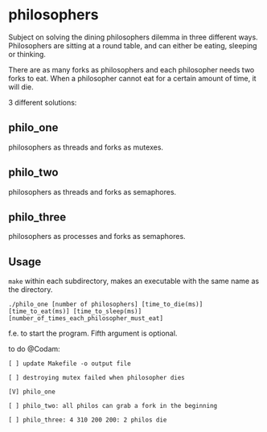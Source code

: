 # philosophers

Subject on solving the dining philosophers dilemma in three different ways. Philosophers are sitting at a round table, and can either be eating, sleeping or thinking.

There are as many forks as philosophers and each philosopher needs two forks to eat. When a philosopher cannot eat for a certain amount of time, it will die. 

3 different solutions:

## philo_one
philosophers as threads and forks as mutexes.

## philo_two
philosophers as threads and forks as semaphores.

## philo_three
philosophers as processes and forks as semaphores.


## Usage
``make`` within each subdirectory, makes an executable with the same name as the directory.

``./philo_one [number of philosophers] [time_to_die(ms)] [time_to_eat(ms)] [time_to_sleep(ms)] [number_of_times_each_philosopher_must_eat]``

f.e. to start the program. Fifth argument is optional.

to do @Codam:

	[ ] update Makefile -o output file

	[ ] destroying mutex failed when philosopher dies

	[V] philo_one

	[ ] philo_two: all philos can grab a fork in the beginning

	[ ] philo_three: 4 310 200 200: 2 philos die
	